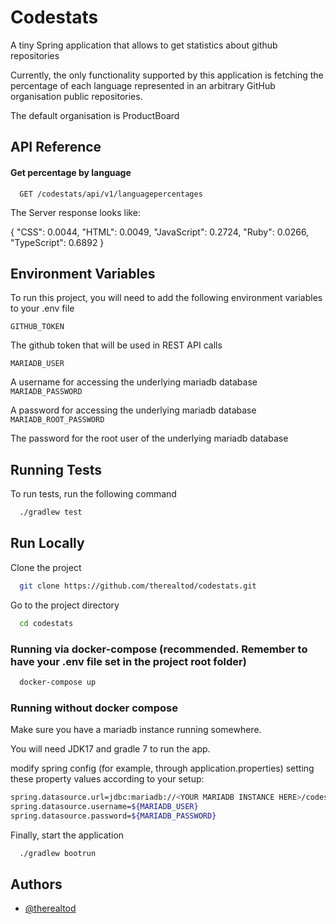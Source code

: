 # Codestats

A tiny Spring application that allows to get statistics about github repositories

Currently, the only functionality supported by this application is fetching the percentage of each language represented in an arbitrary GitHub organisation public repositories.

The default organisation is ProductBoard


## API Reference

#### Get percentage by language

```http
  GET /codestats/api/v1/languagepercentages
```

The Server response looks like:

{
"CSS": 0.0044,
"HTML": 0.0049,
"JavaScript": 0.2724,
"Ruby": 0.0266,
"TypeScript": 0.6892
}




## Environment Variables

To run this project, you will need to add the following environment variables to your .env file

`GITHUB_TOKEN`

The github token that will be used in REST API calls

`MARIADB_USER`

A username for accessing the underlying mariadb database
`MARIADB_PASSWORD`

A password for accessing the underlying mariadb database
`MARIADB_ROOT_PASSWORD`

The password for the root user of the underlying mariadb database

## Running Tests

To run tests, run the following command

```bash
  ./gradlew test
```


## Run Locally

Clone the project

```bash
  git clone https://github.com/therealtod/codestats.git
```

Go to the project directory

```bash
  cd codestats
```

### Running via docker-compose (recommended. Remember to have your .env file set in the project root folder)

```bash
  docker-compose up
```

### Running without docker compose

Make sure you have a mariadb instance running somewhere.

You will need JDK17 and gradle 7 to run the app.

modify spring config (for example, through application.properties) setting these property values according to your setup:

```bash
spring.datasource.url=jdbc:mariadb://<YOUR MARIADB INSTANCE HERE>/codestats
spring.datasource.username=${MARIADB_USER}
spring.datasource.password=${MARIADB_PASSWORD}
```

Finally, start the application

```bash
  ./gradlew bootrun
```


## Authors

- [@therealtod](https://github.com/therealtod)
